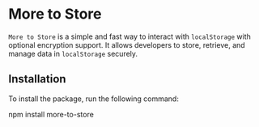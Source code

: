 # More to Store

`More to Store` is a simple and fast way to interact with `localStorage` with optional encryption support. It allows developers to store, retrieve, and manage data in `localStorage` securely.

## Installation

To install the package, run the following command:


npm install more-to-store